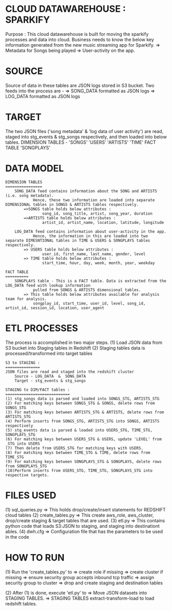 CLOUD DATAWAREHOUSE : SPARKIFY
==============================
Purpose : 
This cloud datawarehouse is built for moving the sparkify processes and data into cloud.
Business needs to know the below key information generated from the new music streaming app for Sparkify.
    => Metadata for Songs being played
    => User-activity on the app.

SOURCE 
======
Source of data in these tables are JSON logs stored in S3 bucket.
Two feeds into the process are -
    => SONG_DATA formatted as JSON logs
    => LOG_DATA formatted as JSON logs

TARGET
======
The two JSON files ('song metadata' & 'log data of user activity') are read,
staged into stg_events & stg_songs respectively, and then loaded into below tables.
    DIMENSION TABLES - 
        'SONGS' 
        'USERS'
        'ARTISTS'
        'TIME' 
    FACT TABLE 
        'SONGPLAYS'

DATA MODEL
==========
    DIMENSION TABLES
    ================
        SONG_DATA feed contains information about the SONG and ARTISTS (i.e. song metadata). 
                Hence, these two information are loaded into separate DIMENSIONAL tables in SONGS & ARTISTS tables respectively.
            =>SONGS table holds below attributes :
                    song_id, song_title, artist, song_year, duration
            =>ARTISTS table holds below attributes :
                    artist_id, artist_name, location, latitude, longitude

        LOG_DATA feed contains information about user-activity in the app. 
                Hence, the information in this are loaded into two separate DIMESNTIONAL tables in TIME & USERS & SONGPLAYS tables respectively.
            => USERS table holds below attributes :
                    user_id, first_name, last_name, gender, level
            => TIME table holds below attributes :
                    start_time, hour, day, week, month, year, weekday

    FACT TABLE
    ==========
        SONGPLAYS table - This is a FACT table. Data is extracted from the LOG_DATA feed with lookup information 
                pulled from SONGS & ARTISTS dimensional tables.
            => This table holds below attributes available for analysis team for analysis.
                songplay_id, start_time, user_id, level, song_id, artist_id, session_id, location, user_agent

ETL PROCESSES
=============
The process is accomplished in two major steps.
(1) Load JSON data from S3 bucket into Staging tables in Redshift
(2) Staging tables data is processed/transformed into target tables

    S3 to STAGING :
    ===============
    JSON files are read and staged into the redshift cluster
        Source - LOG_DATA  &  SONG_DATA
        Target - stg_events & stg_songs

    STAGING to DIM/FACT tables :
    ============================
    (1) stg_songs data is parsed and loaded into SONGS_STG, ARTISTS_STG
    (2) For matching keys between SONGS_STG & SONGS, delete rows from SONGS_STG
    (3) For matching keys between ARTISTS_STG & ARTISTS, delete rows from ARTISTS_STG
    (4) Perform inserts from SONGS_STG, ARTISTS_STG into SONGS, ARTISTS respectively
    (5) stg_events data is parsed & loaded into USERS_STG, TIME_STG, SONGPLAYS_STG
    (6) For matching keys between USERS_STG & USERS, update 'LEVEL' from _STG into USERS
    (7) Then delete from USERS_STG for matching keys with USERS.
    (8) For matching keys between TIME_STG & TIME, delete rows from TIME_STG
    (9) For matching keys between SONGPLAYS_STG & SONGPLAYS, delete rows from SONGPLAYS_STG
    (10)Perform inserts from USERS_STG, TIME_STG, SONGPLAYS_STG into respective targets.
    
              
FILES USED
==========
(1) sql_queries.py       => This holds drop/create/insert statements for REDSHIFT cloud tables
(2) create_tables.py     => This create aws_role, aws_cluster, drop/create staging & target tables that are used.
(3) etl.py               => This contains python code that loads S3:JSON to staging, and staging into destinationt ables.
(4) dwh.cfg              => Configuration file that has the parameters to be used in the code


HOW TO RUN
==========
(1) Run the 'create_tables.py' to
    => create role if missing
    => create cluster if missing
    => ensure security group accepts inbound tcp traffic
    => assign security group to cluster
    => drop and create staging and destination tables
    
(2) After (1) is done, execute 'etl.py' to 
    => Move JSON datasets into STAGING TABLES.
    => STAGING TABLES extract-transform-load to load redshift tables.


